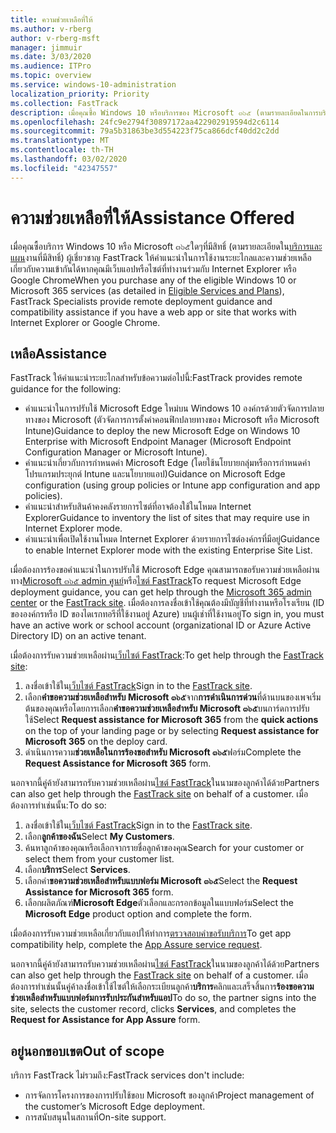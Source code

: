 ```yaml
---
title: ความช่วยเหลือที่ให้
ms.author: v-rberg
author: v-rberg-msft
manager: jimmuir
ms.date: 3/03/2020
ms.audience: ITPro
ms.topic: overview
ms.service: windows-10-administration
localization_priority: Priority
ms.collection: FastTrack
description: เมื่อคุณซื้อ Windows 10 หรือบริการของ Microsoft ๓๖๕ (ตามรายละเอียดในการบริการที่มีสิทธิ์และแผน) ผู้เชี่ยวชาญ FastTrack ให้คำแนะนำในการปรับใช้ระยะไกลและความช่วยเหลือที่เข้ากันได้ถ้าคุณมีเว็บแอปหรือไซต์ที่ทำงานร่วมกับ Internet Explorer หรือ Google Chrome
ms.openlocfilehash: 24fc9e2794f30897172aa422902919594d2c6114
ms.sourcegitcommit: 79a5b31863be3d554223f75ca866dcf40dd2c2dd
ms.translationtype: MT
ms.contentlocale: th-TH
ms.lasthandoff: 03/02/2020
ms.locfileid: "42347557"
---
```

# <a name="assistance-offered"></a><span data-ttu-id="0ec6a-103">ความช่วยเหลือที่ให้</span><span class="sxs-lookup"><span data-stu-id="0ec6a-103">Assistance Offered</span></span>

<span data-ttu-id="0ec6a-104">เมื่อคุณซื้อบริการ Windows 10 หรือ Microsoft ๓๖๕ใดๆที่มีสิทธิ์ (ตามรายละเอียดใน[บริการและแผน](M365-eligible-services-and-plans.md)งานที่มีสิทธิ์) ผู้เชี่ยวชาญ FastTrack ให้คำแนะนำในการใช้งานระยะไกลและความช่วยเหลือเกี่ยวกับความเข้ากันได้หากคุณมีเว็บแอปหรือไซต์ที่ทำงานร่วมกับ Internet Explorer หรือ Google Chrome</span><span class="sxs-lookup"><span data-stu-id="0ec6a-104">When you purchase any of the eligible Windows 10 or Microsoft 365 services (as detailed in [Eligible Services and Plans](M365-eligible-services-and-plans.md)), FastTrack Specialists provide remote deployment guidance and compatibility assistance if you have a web app or site that works with Internet Explorer or Google Chrome.</span></span> 

## <a name="assistance"></a><span data-ttu-id="0ec6a-105">เหลือ</span><span class="sxs-lookup"><span data-stu-id="0ec6a-105">Assistance</span></span>

<span data-ttu-id="0ec6a-106">FastTrack ให้คำแนะนำระยะไกลสำหรับข้อความต่อไปนี้:</span><span class="sxs-lookup"><span data-stu-id="0ec6a-106">FastTrack provides remote guidance for the following:</span></span>
- <span data-ttu-id="0ec6a-107">คำแนะนำในการปรับใช้ Microsoft Edge ใหม่บน Windows 10 องค์กรด้วยตัวจัดการปลายทางของ Microsoft (ตัวจัดการการตั้งค่าคอนฟิกปลายทางของ Microsoft หรือ Microsoft Intune)</span><span class="sxs-lookup"><span data-stu-id="0ec6a-107">Guidance to deploy the new Microsoft Edge on Windows 10 Enterprise with Microsoft Endpoint Manager (Microsoft Endpoint Configuration Manager or Microsoft Intune).</span></span>
- <span data-ttu-id="0ec6a-108">คำแนะนำเกี่ยวกับการกำหนดค่า Microsoft Edge (โดยใช้นโยบายกลุ่มหรือการกำหนดค่าโปรแกรมประยุกต์ Intune และนโยบายแอป)</span><span class="sxs-lookup"><span data-stu-id="0ec6a-108">Guidance on Microsoft Edge configuration (using group policies or Intune app configuration and app policies).</span></span>
- <span data-ttu-id="0ec6a-109">คำแนะนำสำหรับสินค้าคงคลังรายการไซต์ที่อาจต้องใช้ในโหมด Internet Explorer</span><span class="sxs-lookup"><span data-stu-id="0ec6a-109">Guidance to inventory the list of sites that may require use in Internet Explorer mode.</span></span>
- <span data-ttu-id="0ec6a-110">คำแนะนำเพื่อเปิดใช้งานโหมด Internet Explorer ด้วยรายการไซต์องค์กรที่มีอยู่</span><span class="sxs-lookup"><span data-stu-id="0ec6a-110">Guidance to enable Internet Explorer mode with the existing Enterprise Site List.</span></span>

<span data-ttu-id="0ec6a-111">เมื่อต้องการร้องขอคำแนะนำในการปรับใช้ Microsoft Edge คุณสามารถขอรับความช่วยเหลือผ่านทาง[Microsoft ๓๖๕ admin ศูนย์](https://go.microsoft.com/fwlink/?linkid=2032704)หรือ[ไซต์ FastTrack](https://go.microsoft.com/fwlink/?linkid=780698)</span><span class="sxs-lookup"><span data-stu-id="0ec6a-111">To request Microsoft Edge deployment guidance, you can get help through the [Microsoft 365 admin center](https://go.microsoft.com/fwlink/?linkid=2032704) or the [FastTrack site](https://go.microsoft.com/fwlink/?linkid=780698).</span></span> <span data-ttu-id="0ec6a-112">เมื่อต้องการลงชื่อเข้าใช้คุณต้องมีบัญชีที่ทำงานหรือโรงเรียน (ID ขององค์กรหรือ ID ของไดเรกทอรีที่ใช้งานอยู่ Azure) บนผู้เช่าที่ใช้งานอยู่</span><span class="sxs-lookup"><span data-stu-id="0ec6a-112">To sign in, you must have an active work or school account (organizational ID or Azure Active Directory ID) on an active tenant.</span></span> 

<span data-ttu-id="0ec6a-113">เมื่อต้องการรับความช่วยเหลือผ่าน[เว็บไซต์ FastTrack](https://go.microsoft.com/fwlink/?linkid=780698):</span><span class="sxs-lookup"><span data-stu-id="0ec6a-113">To get help through the [FastTrack site](https://go.microsoft.com/fwlink/?linkid=780698):</span></span> 
1.  <span data-ttu-id="0ec6a-114">ลงชื่อเข้าใช้ใน[เว็บไซต์ FastTrack](https://go.microsoft.com/fwlink/?linkid=780698)</span><span class="sxs-lookup"><span data-stu-id="0ec6a-114">Sign in to the [FastTrack site](https://go.microsoft.com/fwlink/?linkid=780698).</span></span> 
2.  <span data-ttu-id="0ec6a-115">เลือก**คำขอความช่วยเหลือสำหรับ Microsoft ๓๖๕**จาก**การดำเนินการด่วน**ที่ด้านบนของเพจเริ่มต้นของคุณหรือโดยการเลือก**คำขอความช่วยเหลือสำหรับ Microsoft ๓๖๕**บนการ์ดการปรับใช้</span><span class="sxs-lookup"><span data-stu-id="0ec6a-115">Select **Request assistance for Microsoft 365** from the **quick actions** on the top of your landing page or by selecting **Request assistance for Microsoft 365** on the deploy card.</span></span>
3.  <span data-ttu-id="0ec6a-116">ดำเนินการความ**ช่วยเหลือในการร้องขอสำหรับ Microsoft ๓๖๕**ฟอร์ม</span><span class="sxs-lookup"><span data-stu-id="0ec6a-116">Complete the **Request Assistance for Microsoft 365** form.</span></span>
  
<span data-ttu-id="0ec6a-117">นอกจากนี้คู่ค้ายังสามารถรับความช่วยเหลือผ่าน[ไซต์ FastTrack](https://go.microsoft.com/fwlink/?linkid=780698)ในนามของลูกค้าได้ด้วย</span><span class="sxs-lookup"><span data-stu-id="0ec6a-117">Partners can also get help through the [FastTrack site](https://go.microsoft.com/fwlink/?linkid=780698) on behalf of a customer.</span></span> <span data-ttu-id="0ec6a-118">เมื่อต้องการทำเช่นนั้น:</span><span class="sxs-lookup"><span data-stu-id="0ec6a-118">To do so:</span></span>
1.  <span data-ttu-id="0ec6a-119">ลงชื่อเข้าใช้ใน[เว็บไซต์ FastTrack](https://go.microsoft.com/fwlink/?linkid=780698)</span><span class="sxs-lookup"><span data-stu-id="0ec6a-119">Sign in to the [FastTrack site](https://go.microsoft.com/fwlink/?linkid=780698).</span></span> 
2.  <span data-ttu-id="0ec6a-120">เลือก**ลูกค้าของฉัน**</span><span class="sxs-lookup"><span data-stu-id="0ec6a-120">Select **My Customers**.</span></span>
3.  <span data-ttu-id="0ec6a-121">ค้นหาลูกค้าของคุณหรือเลือกจากรายชื่อลูกค้าของคุณ</span><span class="sxs-lookup"><span data-stu-id="0ec6a-121">Search for your customer or select them from your customer list.</span></span>
4.  <span data-ttu-id="0ec6a-122">เลือก**บริการ**</span><span class="sxs-lookup"><span data-stu-id="0ec6a-122">Select **Services**.</span></span>
5.  <span data-ttu-id="0ec6a-123">เลือกคำ**ขอความช่วยเหลือสำหรับแบบฟอร์ม Microsoft ๓๖๕**</span><span class="sxs-lookup"><span data-stu-id="0ec6a-123">Select the **Request Assistance for Microsoft 365** form.</span></span>
6.  <span data-ttu-id="0ec6a-124">เลือกผลิตภัณฑ์**Microsoft Edge**ตัวเลือกและกรอกข้อมูลในแบบฟอร์ม</span><span class="sxs-lookup"><span data-stu-id="0ec6a-124">Select the **Microsoft Edge** product option and complete the form.</span></span>
 
<span data-ttu-id="0ec6a-125">เมื่อต้องการรับความช่วยเหลือเกี่ยวกับแอปให้ทำการ[ตรวจสอบคำขอรับบริการ](https://go.microsoft.com/fwlink/?linkid=2022721)</span><span class="sxs-lookup"><span data-stu-id="0ec6a-125">To get app compatibility help, complete the [App Assure service request](https://go.microsoft.com/fwlink/?linkid=2022721).</span></span>

<span data-ttu-id="0ec6a-126">นอกจากนี้คู่ค้ายังสามารถรับความช่วยเหลือผ่าน[ไซต์ FastTrack](https://go.microsoft.com/fwlink/?linkid=780698)ในนามของลูกค้าได้ด้วย</span><span class="sxs-lookup"><span data-stu-id="0ec6a-126">Partners can also get help through the [FastTrack site](https://go.microsoft.com/fwlink/?linkid=780698) on behalf of a customer.</span></span> <span data-ttu-id="0ec6a-127">เมื่อต้องการทำเช่นนั้นคู่ค้าลงชื่อเข้าใช้ไซต์ให้เลือกระเบียนลูกค้า**บริการ**คลิกและเสร็จสิ้นการ**ร้องขอความช่วยเหลือสำหรับแบบฟอร์มการรับประกันสำหรับแอป**</span><span class="sxs-lookup"><span data-stu-id="0ec6a-127">To do so, the partner signs into the site, selects the customer record, clicks **Services**, and completes the **Request for Assistance for App Assure** form.</span></span>

## <a name="out-of-scope"></a><span data-ttu-id="0ec6a-128">อยู่นอกขอบเขต</span><span class="sxs-lookup"><span data-stu-id="0ec6a-128">Out of scope</span></span>

<span data-ttu-id="0ec6a-129">บริการ FastTrack ไม่รวมถึง:</span><span class="sxs-lookup"><span data-stu-id="0ec6a-129">FastTrack services don't include:</span></span>
- <span data-ttu-id="0ec6a-130">การจัดการโครงการของการปรับใช้ขอบ Microsoft ของลูกค้า</span><span class="sxs-lookup"><span data-stu-id="0ec6a-130">Project management of the customer’s Microsoft Edge deployment.</span></span>
- <span data-ttu-id="0ec6a-131">การสนับสนุนในสถานที่</span><span class="sxs-lookup"><span data-stu-id="0ec6a-131">On-site support.</span></span>
